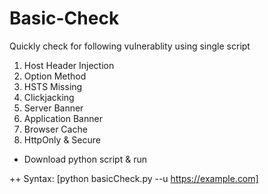 # Basic-Check

Quickly check for following vulnerablity using single script

1. Host Header Injection
2. Option Method
3. HSTS Missing
4. Clickjacking
5. Server Banner
6. Application Banner
7. Browser Cache
8. HttpOnly & Secure


+ Download python script & run

++ Syntax: [python basicCheck.py --u https://example.com]
